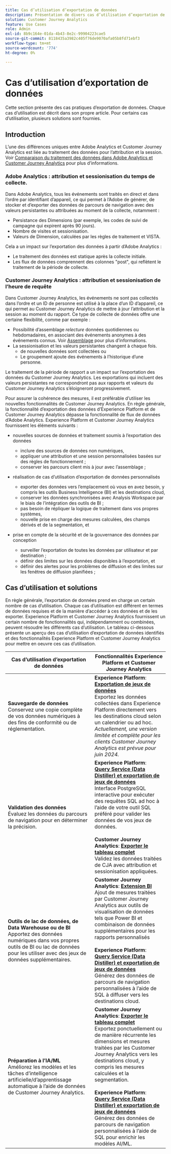 ```yaml
---
title: Cas d’utilisation d’exportation de données
description: Présentation de divers cas d’utilisation d’exportation de données pour Customer Journey Analytics
solution: Customer Journey Analytics
feature: Use Cases
role: Admin
exl-id: 8b9c164e-01da-4b43-8e2c-99904223cae5
source-git-commit: 8118435a3982c405f76de9070afa05b8fd71ebf3
workflow-type: tm+mt
source-wordcount: '774'
ht-degree: 0%

---
```


# Cas d’utilisation d’exportation de données

Cette section présente des cas pratiques d’exportation de données. Chaque cas d’utilisation est décrit dans son propre article. Pour certains cas d’utilisation, plusieurs solutions sont fournies.

## Introduction

L’une des différences uniques entre Adobe Analytics et Customer Journey Analytics est liée au traitement des données pour l’attribution et la session. Voir [Comparaison du traitement des données dans Adobe Analytics et Customer Journey Analytics](/help/getting-started/aa-vs-cja/data-processing-comparisons.md) pour plus d’informations.

### Adobe Analytics : attribution et sessionisation du temps de collecte.

Dans Adobe Analytics, tous les événements sont traités en direct et dans l’ordre par identifiant d’appareil, ce qui permet à l’Adobe de générer, de stocker et d’exporter des données de parcours de navigation avec des valeurs persistantes ou attribuées au moment de la collecte, notamment :

* Persistance des Dimensions (par exemple, les codes de suivi de campagne qui expirent après 90 jours).
* Nombre de visites et sessionisation.
* Valeurs de Dimension, calculées par les règles de traitement et VISTA.

Cela a un impact sur l’exportation des données à partir d’Adobe Analytics :

* Le traitement des données est statique après la collecte initiale.
* Les flux de données comprennent des colonnes &quot;post&quot;, qui reflètent le traitement de la période de collecte.


### Customer Journey Analytics : attribution et sessionisation de l’heure de requête

Dans Customer Journey Analytics, les événements ne sont pas collectés dans l’ordre et un ID de personne est utilisé à la place d’un ID d’appareil, ce qui permet au Customer Journey Analytics de mettre à jour l’attribution et la session au moment du rapport. Ce type de collecte de données offre une certaine flexibilité, comme par exemple :

* Possibilité d’assemblage _relecture_ données quotidiennes ou hebdomadaires, en associant des événements anonymes à des événements connus. Voir [Assemblage](../../stitching/overview.md) pour plus d’informations.
* La sessionisation et les valeurs persistantes changent à chaque fois.
   * de nouvelles données sont collectées ou
   * Le groupement ajoute des événements à l’historique d’une personne.

Le traitement de la période de rapport a un impact sur l’exportation des données du Customer Journey Analytics. Les exportations qui incluent des valeurs persistantes ne correspondront pas aux rapports et valeurs du Customer Journey Analytics s’éloigneront progressivement.

Pour assurer la cohérence des mesures, il est préférable d’utiliser les nouvelles fonctionnalités de Customer Journey Analytics. En règle générale, la fonctionnalité d’exportation des données d’Experience Platform et de Customer Journey Analytics dépasse la fonctionnalité de flux de données d’Adobe Analytics. Experience Platform et Customer Journey Analytics fournissent les éléments suivants :

* nouvelles sources de données et traitement soumis à l’exportation des données

   * inclure des sources de données non numériques,
   * appliquer une attribution et une session personnalisées basées sur des règles de fonctionnement ;
   * conserver les parcours client mis à jour avec l’assemblage ;

* réalisation de cas d’utilisation d’exportation de données personnalisés

   * exporter des données vers l’emplacement où vous en avez besoin, y compris les outils Business Intelligence (BI) et les destinations cloud,
   * conserver les données synchronisées avec Analysis Workspace par le biais de l’intégration des outils de BI ;
   * pas besoin de répliquer la logique de traitement dans vos propres systèmes,
   * nouvelle prise en charge des mesures calculées, des champs dérivés et de la segmentation, et

* prise en compte de la sécurité et de la gouvernance des données par conception

   * surveiller l’exportation de toutes les données par utilisateur et par destination ;
   * définir des limites sur les données disponibles à l’exportation, et
   * définir des alertes pour les problèmes de diffusion et des limites sur les fenêtres de diffusion planifiées ;


## Cas d’utilisation et solutions

En règle générale, l’exportation de données prend en charge un certain nombre de cas d’utilisation. Chaque cas d’utilisation est différent en termes de données requises et de la manière d’accéder à ces données et de les exporter. Experience Platform et Customer Journey Analytics fournissent un certain nombre de fonctionnalités qui, indépendamment ou combinées, peuvent résoudre les différents cas d’utilisation. Le tableau ci-dessous présente un aperçu des cas d’utilisation d’exportation de données identifiés et des fonctionnalités Experience Platform et Customer Journey Analytics pour mettre en oeuvre ces cas d’utilisation.

| Cas d’utilisation d’exportation de données | Fonctionnalités Experience Platform et Customer Journey Analytics |
|---|---|
| **Sauvegarde de données**<br/> Conservez une copie complète de vos données numériques à des fins de conformité ou de réglementation. | **Experience Platform**: [**Exportation de jeux de données**](export-datasets.md)<br/> Exportez les données collectées dans Experience Platform directement vers les destinations cloud selon un calendrier ou ad hoc.<br/>*Actuellement, une version limitée et complète pour les clients Customer Journey Analytics est prévue pour juin 2024.* |
| **Validation des données**<br/>&#x200B;Évaluez les données du parcours de navigation pour en déterminer la précision. | **Experience Platform**: [**Query Service (Data Distiller) et exportation de jeux de données**](queryservice-export-datasets.md)<br/> Interface PostgreSQL interactive pour exécuter des requêtes SQL ad hoc à l’aide de votre outil SQL préféré pour valider les données de vos jeux de données.<br/><br/>**Customer Journey Analytics**: [**Exporter le tableau complet**](export-full-table.md)<br/> Validez les données traitées de CJA avec attribution et sessionisation appliquées. |
| **Outils de lac de données, de Data Warehouse ou de BI**<br/> Apportez des données numériques dans vos propres outils de BI ou lac de données pour les utiliser avec des jeux de données supplémentaires. | **Customer Journey Analytics**: [**Extension BI**](bi-extension.md)<br/> Ajout de mesures traitées par Customer Journey Analytics aux outils de visualisation de données tels que Power BI et combinaison de données supplémentaires pour les rapports personnalisés <br/><br/>**Experience Platform**: [**Query Service (Data Distiller) et exportation de jeux de données**](queryservice-export-datasets.md)<br> Générez des données de parcours de navigation personnalisées à l’aide de SQL à diffuser vers les destinations cloud. |
| **Préparation à l’IA/ML**<br/> Améliorez les modèles et les tâches d’intelligence artificielle/d’apprentissage automatique à l’aide de données de Customer Journey Analytics. | **Customer Journey Analytics**: [**Exporter le tableau complet**](export-full-table.md)<br/> Exportez ponctuellement ou de manière récurrente les dimensions et mesures traitées par les Customer Journey Analytics vers les destinations cloud, y compris les mesures calculées et la segmentation.<br/><br/>**Experience Platform**: [**Query Service (Data Distiller) et exportation de jeux de données**](queryservice-export-datasets.md)<br/> Générez des données de parcours de navigation personnalisées à l’aide de SQL pour enrichir les modèles AI/ML. |
